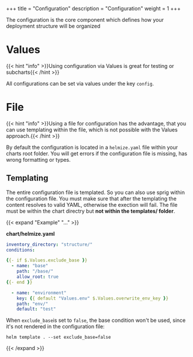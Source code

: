 +++
title = "Configuration"
description = "Configuration"
weight = 1
+++

The configuration is the core component which defines how your deployment structure will be organized

# Values

{{< hint "info" >}}Using configuration via Values is great for testing or subcharts{{< /hint >}}

All configurations can be set via values under the key `config`. 


# File 

{{< hint "info" >}}Using a file for configuration has the advantage, that you can use templating within the file, which is not possible with the Values approach.{{< /hint >}}


By default the configuration is located in a `helmize.yaml` file within your charts root folder. You will get errors if the configuration file is missing, has wrong formatting or types.


## Templating

The entire configuration file is templated. So you can also use sprig within the configuration file. You must make sure that after the templating the content resolves to valid YAML, otherwise the exection will fail. The file must be within the chart directry but **not within the templates/ folder**.


{{< expand "Example" "..." >}}

**chart/helmize.yaml**
```yaml
inventory_directory: "structure/"
conditions:

{{- if $.Values.exclude_base }}
  - name: "base"
    path: "/base/"
    allow_root: true
{{- end }}

  - name: "environment"
    key: {{ default "Values.env" $.Values.overwrite_env_key }}
    path: "env/"
    default: "test"
```

When `exclude_base`is set to `false`, the base condition won't be used, since it's not rendered in the configuration file:

``` 
helm template . --set exclude_base=false
```
{{< /expand >}}